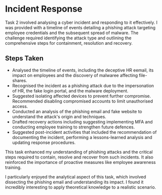 # Incident Response

Task 2 involved analysing a cyber incident and responding to it effectively. I was provided with a timeline of events detailing a phishing attack targeting employee credentials and the subsequent spread of malware. The challenge required identifying the attack type and outlining the comprehensive steps for containment, resolution and recovery.

## Steps Taken
* Analysed the timeline of events, including the deceptive HR eemail, its impact on employees and the discovery of malwaree affecting file-shares.
* Recognised the incident as a phishing attack due to the impersonation of HR, the fake login portal, and the malware deployment.
* Suggested isolating affected devices to prevent further compromise. Recommended disabling compromised accounts to limit unauthorised access.
* Conducted an analysis of the phishing email and fake website to understand the attack's origin and techniques.
* Drafted recovery actions including suggesting implementing MFA and conducting employee training to strengthen future defences.
* Suggested post-incident activities that included the recommendation of documenting the incident, performing a lessons-learned analysis and updating response procedures.

This task enhanced my understanding of phishing attacks and the critical steps required to contain, resolve and recover from such incidents. It also reinforced the importance of proactive measures like employee awareness training. 

I particularly enjoyed the analytical aspect of this task, which involved dissecting the phishing email and understanding its impact. I found it incredibly interesting to apply theoretical knowledge to a realistic scenario.
